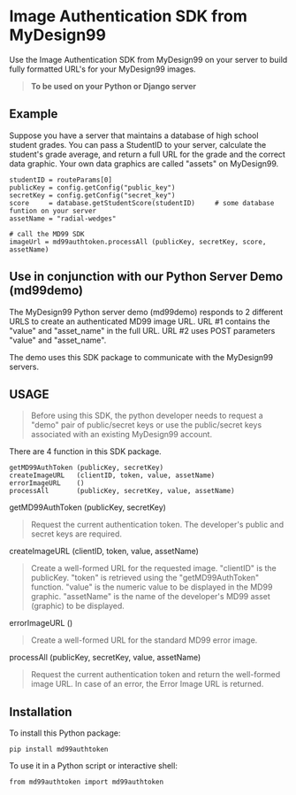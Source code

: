 
# Image Authentication SDK from MyDesign99

Use the Image Authentication SDK from MyDesign99 on your server to build fully formatted URL's for your MyDesign99 images.

> **To be used on your Python or Django server**

## Example

Suppose you have a server that maintains a database of high school student grades. You can pass a StudentID to your server, calculate the student's grade average, and return a full URL for the grade and the correct data graphic. Your own data graphics are called "assets" on MyDesign99.

```
studentID = routeParams[0]
publicKey = config.getConfig("public_key")
secretKey = config.getConfig("secret_key")
score     = database.getStudentScore(studentID)		# some database funtion on your server
assetName = "radial-wedges"

# call the MD99 SDK
imageUrl = md99authtoken.processAll (publicKey, secretKey, score, assetName)
```

## Use in conjunction with our Python Server Demo (md99demo)

The MyDesign99 Python server demo (md99demo) responds to 2 different URLS to create an authenticated MD99 image URL. URL #1 contains the "value" and "asset_name" in the full URL. URL #2 uses POST parameters "value" and "asset_name". 

The demo uses this SDK package to communicate with the MyDesign99 servers. 

## USAGE

>Before using this SDK, the python developer needs to request a "demo" pair of public/secret keys or use the public/secret keys associated with an existing MyDesign99 account.

There are 4 function in this SDK package.

```
getMD99AuthToken (publicKey, secretKey)
createImageURL   (clientID, token, value, assetName)
errorImageURL    ()
processAll       (publicKey, secretKey, value, assetName)
```

getMD99AuthToken (publicKey, secretKey)
> Request the current authentication token. The developer's public and secret keys are required.

createImageURL (clientID, token, value, assetName)
> Create a well-formed URL for the requested image. "clientID" is the publicKey. "token" is retrieved using the "getMD99AuthToken" function. "value" is the numeric value to be displayed in the MD99 graphic. "assetName" is the name of the developer's MD99 asset (graphic) to be displayed.

errorImageURL ()
> Create a well-formed URL for the standard MD99 error image.

processAll (publicKey, secretKey, value, assetName)
> Request the current authentication token and return the well-formed image URL. In case of an error, the Error Image URL is returned.


## Installation

To install this Python package:

```
pip install md99authtoken
```

To use it in a Python script or interactive shell:

```
from md99authtoken import md99authtoken
```


